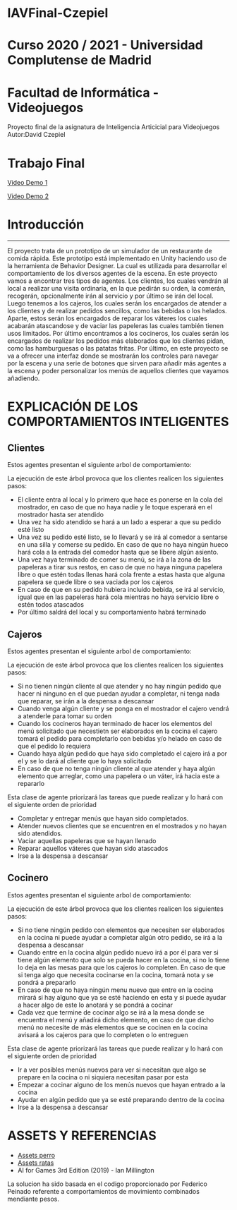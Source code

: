# IAVFinal-Czepiel
# Curso 2020 / 2021 - Universidad Complutense de Madrid
# Facultad de Informática - Videojuegos

Proyecto final de la asignatura de Inteligencia Articicial para Videojuegos 
Autor:David Czepiel


# Trabajo Final
<a href="https://drive.google.com/file/d/1ILV0cGxd4ZwSc96NijXEZe5AN-QSOZHc/view" target="_blank">Video Demo 1</a>

<a href="https://drive.google.com/file/d/1zzbcrSOFX1oWClB_fgw5CMvfTMb1YiYa/view" target="_blank">Video Demo 2</a>

# Introducción
-----------------------------

El proyecto trata de un prototipo de un simulador de un restaurante de comida rápida. Este prototipo está implementado en Unity 
haciendo uso de la herramienta de Behavior Designer. La cual es utilizada para desarrollar el comportamiento de los diversos agentes de la escena.
En este proyecto vamos a encontrar tres tipos de agentes. Los clientes, los cuales vendrán al local a realizar una visita ordinaria, en la que pedirán su
orden, la comerán, recogerán, opcionalmente irán al servicio y por último se irán del local.
Luego tenemos a los cajeros, los cuales serán los encargados de atender a los clientes y de realizar pedidos sencillos, como las bebidas o los helados.
Aparte, estos serán los encargados de reparar los váteres los cuales acabarán atascandose y de vaciar las papeleras las cuales también tienen 
usos limitados.
Por último encontramos a los cocineros, los cuales serán los encargados de realizar los pedidos más elaborados que los clientes pidan, como las hamburguesas
o las patatas fritas.
Por último, en este proyecto se va a ofrecer una interfaz donde se mostrarán los controles para navegar por la escena y una serie de botones que sirven 
para añadir más agentes a la escena y poder personalizar los menús de aquellos clientes que vayamos añadiendo.


# EXPLICACIÓN DE LOS COMPORTAMIENTOS INTELIGENTES
Clientes
---------------------
Estos agentes presentan el siguiente arbol de comportamiento:

La ejecución de este árbol provoca que los clientes realicen los siguientes pasos:
- El cliente entra al local y lo primero que hace es ponerse en la cola del mostrador, en caso de que no haya nadie y le toque esperará en el mostrador hasta ser atendido
- Una vez ha sido atendido se hará a un lado a esperar a que su pedido esté listo
- Una vez su pedido esté listo, se lo llevará y se irá al comedor a sentarse en una silla y comerse su pedido. En caso de que no haya ningún hueco hará cola a la entrada del comedor hasta que se libere algún asiento.
- Una vez haya terminado de comer su menú, se irá a la zona de las papeleras a tirar sus restos, en caso de que no haya ninguna papelera libre o que estén todas llenas hará cola frente a estas hasta que alguna papelera se quede libre o sea vaciada por los cajeros
- En caso de que en su pedido hubiera incluido bebida, se irá al servicio, igual que en las papeleras hará cola mientras no haya servicio libre o estén todos atascados
- Por último saldrá del local y su comportamiento habrá terminado

Cajeros
---------------------------------
Estos agentes presentan el siguiente arbol de comportamiento:

La ejecución de este árbol provoca que los clientes realicen los siguientes pasos:

- Si no tienen ningún cliente al que atender y no hay ningún pedido que hacer ni ninguno en el que puedan ayudar a completar, ni tenga nada que reparar, se irán a la despensa a descansar
- Cuando venga algún cliente y se ponga en el mostrador el cajero vendrá a atenderle para tomar su orden
- Cuando los cocineros hayan terminado de hacer los elementos del menú solicitado que necestietn ser elaborados en la cocina el cajero tomará el pedido para completarlo con bebidas y/o helado en caso de que el pedido lo requiera
- Cuando haya algún pedido que haya sido completado el cajero irá a por el y se lo dará al cliente que lo haya solicitado
- En caso de que no tenga ningún cliente al que atender y haya algún elemento que arreglar, como una papelera o un váter, irá hacia este a repararlo

Esta clase de agente priorizará las tareas que puede realizar y lo hará con el siguiente orden de prioridad
- Completar y entregar menús que hayan sido completados.
- Atender nuevos clientes que se encuentren en el mostrados y no hayan sido atendidos.
- Vaciar aquellas papeleras que se hayan llenado
- Reparar aquellos váteres que hayan sido atascados
- Irse a la despensa a descansar


Cocinero
---------------------------------
Estos agentes presentan el siguiente arbol de comportamiento:

La ejecución de este árbol provoca que los clientes realicen los siguientes pasos:

- Si no tiene ningún pedido con elementos que necesiten ser elaborados en la cocina ni puede ayudar a completar algún otro pedido, se irá a la despensa a descansar
- Cuando entre en la cocina algún pedido nuevo irá a por él para ver si tiene algún elemento que solo se pueda hacer en la cocina, si no lo tiene lo deja en las mesas para que los cajeros lo completen. En caso de que si tenga algo que necesita cocinarse en la cocina, tomará nota y se pondrá a prepararlo
- En caso de que no haya ningún menu nuevo que entre en la cocina mirará si hay alguno que ya se esté haciendo en esta y si puede ayudar a hacer algo de este lo anotará y se pondrá a cocinar
- Cada vez que termine de cocinar algo se irá a la mesa donde se encuentra el menú y añadirá dicho elemento, en caso de que dicho menú no necesite de más elementos que se cocinen en la cocina avisará a los cajeros para que lo completen o lo entreguen

Esta clase de agente priorizará las tareas que puede realizar y lo hará con el siguiente orden de prioridad
- Ir a ver posibles menús nuevos para ver si necesitan que algo se prepare en la cocina o ni siquiera necesitan pasar por esta
- Empezar a cocinar alguno de los menús nuevos que hayan entrado a la cocina
- Ayudar en algún pedido que ya se esté preparando dentro de la cocina
- Irse a la despensa a descansar

ASSETS Y REFERENCIAS
================================
* [Assets perro](https://assetstore.unity.com/packages/3d/characters/animals/5-animated-voxel-animals-145754)
* [Assets ratas](https://assetstore.unity.com/packages/3d/characters/creatures/meshtint-free-burrow-cute-series-184837)
* AI for Games 3rd Edition (2019) - Ian Millington
	
La solucion ha sido basada en el codigo proporcionado por Federico Peinado referente a comportamientos de movimiento
combinados mendiante pesos.





